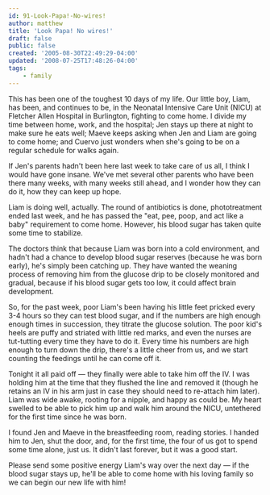 ```yaml
---
id: 91-Look-Papa!-No-wires!
author: matthew
title: 'Look Papa! No wires!'
draft: false
public: false
created: '2005-08-30T22:49:29-04:00'
updated: '2008-07-25T17:48:26-04:00'
tags:
    - family
---
```

This has been one of the toughest 10 days of my life. Our little boy, Liam, has
been, and continues to be, in the Neonatal Intensive Care Unit (NICU) at
Fletcher Allen Hospital in Burlington, fighting to come home. I divide my time
between home, work, and the hospital; Jen stays up there at night to make sure
he eats well; Maeve keeps asking when Jen and Liam are going to come home; and
Cuervo just wonders when she's going to be on a regular schedule for walks
again.

If Jen's parents hadn't been here last week to take care of us all, I think I
would have gone insane. We've met several other parents who have been there
many weeks, with many weeks still ahead, and I wonder how they can do it, how
they can keep up hope.

Liam is doing well, actually. The round of antibiotics is done, phototreatment
ended last week, and he has passed the "eat, pee, poop, and act like a baby"
requirement to come home. However, his blood sugar has taken quite some time to
stabilize.

The doctors think that because Liam was born into a cold environment, and
hadn't had a chance to develop blood sugar reserves (because he was born
early), he's simply been catching up. They have wanted the weaning process of
removing him from the glucose drip to be closely monitored and gradual, because
if his blood sugar gets too low, it could affect brain development.

So, for the past week, poor Liam's been having his little feet pricked every
3-4 hours so they can test blood sugar, and if the numbers are high enough
enough times in succession, they titrate the glucose solution. The poor kid's
heels are puffy and striated with little red marks, and even the nurses are
tut-tutting every time they have to do it. Every time his numbers are high
enough to turn down the drip, there's a little cheer from us, and we start
counting the feedings until he can come off it.

Tonight it all paid off — they finally were able to take him off the IV. I was
holding him at the time that they flushed the line and removed it (though he
retains an IV in his arm just in case they should need to re-attach him later).
Liam was wide awake, rooting for a nipple, and happy as could be. My heart
swelled to be able to pick him up and walk him around the NICU, untethered for
the first time since he was born.

I found Jen and Maeve in the breastfeeding room, reading stories. I handed him
to Jen, shut the door, and, for the first time, the four of us got to spend
some time alone, just us. It didn't last forever, but it was a good start.

Please send some positive energy Liam's way over the next day — if the blood
sugar stays up, he'll be able to come home with his loving family so we can
begin our new life with him!
